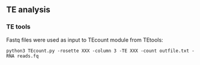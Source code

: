 ## TE analysis

### TE tools
Fastq files were used as input to TEcount module from TEtools:

```
python3 TEcount.py -rosette XXX -column 3 -TE XXX -count outfile.txt -RNA reads.fq
```
